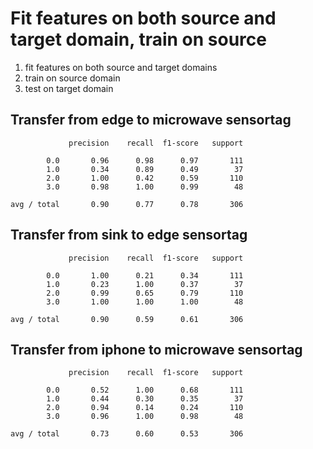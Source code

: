 Fit features on both source and target domain, train on source
==============================================================

1. fit features on both source and target domains
2. train on source domain
3. test on target domain

## Transfer from edge to microwave sensortag

```
             precision    recall  f1-score   support

        0.0       0.96      0.98      0.97       111
        1.0       0.34      0.89      0.49        37
        2.0       1.00      0.42      0.59       110
        3.0       0.98      1.00      0.99        48

avg / total       0.90      0.77      0.78       306
```

## Transfer from sink to edge sensortag

```
             precision    recall  f1-score   support

        0.0       1.00      0.21      0.34       111
        1.0       0.23      1.00      0.37        37
        2.0       0.99      0.65      0.79       110
        3.0       1.00      1.00      1.00        48

avg / total       0.90      0.59      0.61       306
```

## Transfer from iphone to microwave sensortag

```
             precision    recall  f1-score   support

        0.0       0.52      1.00      0.68       111
        1.0       0.44      0.30      0.35        37
        2.0       0.94      0.14      0.24       110
        3.0       0.96      1.00      0.98        48

avg / total       0.73      0.60      0.53       306
```
